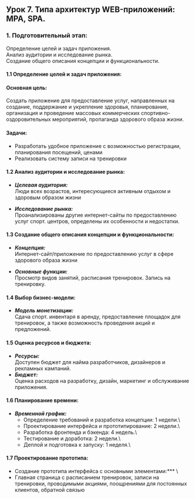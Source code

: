 ## Урок 7. Типа архитектур WEB-приложений: MPA, SPA.
### 1. Подготовительный этап:
   Определение целей и задач приложения.\
   Анализ аудитории и исследование рынка.\
   Создание общего описания концепции и функциональности.

####   1.1 Определение целей и задач приложения:
####   Основная цель:
   Создать приложение для предоставление услуг, направленных на создание, поддержание и
   укрепление здоровья, планирование, организация и проведение массовых 
   коммерческих спортивно-оздоровительных мероприятий, пропаганда здорового образа жизни.

#### Задачи:
* Разработать удобное приложение с возможностью регистрации, планирования посещений, ценами
* Реализовать систему записи на тренировки
#### 1.2 Анализ аудитории и исследование рынка:
* ***Целевая аудитория:*** \
Люди всех возрастов, интересующиеся активным отдыхом и здоровым образом жизни

* ***Исследование рынка:*** \
Проанализированы другие интернет-сайты по предоставлению услуг спорт. центров,
определены их особенности и недостатки.

#### 1.3 Создание общего описания концепции и функциональности:
* ***Концепция:***\
Интернет-сайт/приложение по предоставлению услуг в сфере здорового образа жизни

* ***Основные функции:***\
Просмотр видов занятий, расписания тренировок.
Запись на тренировку.
#### 1.4 Выбор бизнес-модели:
* ***Модель монетизации:***\
Сдача спорт. инвентаря в аренду, предоставление площадок для тренировок,
а также возможность проведения акций и предложений.

#### 1.5 Оценка ресурсов и бюджета:
* ***Ресурсы:***\
Доступен бюджет для найма разработчиков, дизайнеров и рекламных кампаний.
* ***Бюджет:***\
Оценка расходов на разработку, дизайн, маркетинг и обслуживание приложения.
#### 1.6 Планирование времени:
* ***Временной график:***
  - Определение требований и разработка концепции: 1 недели.\
  - Проектирование интерфейса и прототипирование: 2 недели.\
  - Разработка фронтенда и бэкенда: 4 недель.\
  - Тестирование и доработка: 2 недели.\
  - Деплой и подготовка к запуску: 1 неделя.\
#### 1.7 Проектирование прототипа:
* Создание прототипа интерфейса с основными элементами:*** \
* Главная страница с расписанием тренировок, записи на тренировки, проводимыми акциями, 
поощрениями для постоянных клиентов, обратной связью